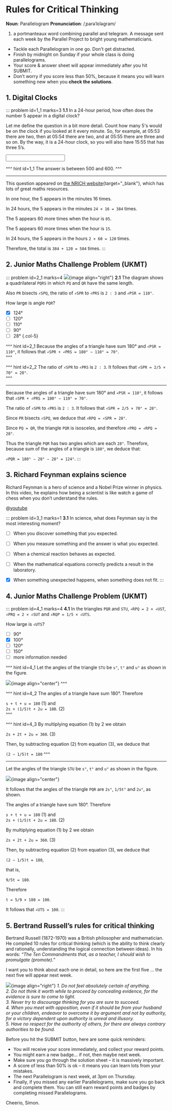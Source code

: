 # Rules for Critical Thinking

<div class="dictionary">

__Noun__: Parallelogram
__Pronunciation__: /ˌparəˈlɛləɡram/

1. a portmanteaux word combining parallel and telegram. A message sent each
week by the Parallel Project to bright young mathematicians.

</div>

*	Tackle each Parallelogram in one go. Don’t get distracted.
*	Finish by midnight on Sunday if your whole class is doing parallelograms.
*	Your score & answer sheet will appear immediately after you hit SUBMIT.
*	Don’t worry if you score less than 50%, because it means you will learn something new when you __check the solutions__.


## 1. Digital Clocks

::: problem id=1_1 marks=3
__1.1__ In a 24-hour period, how often does the number 5 appear in a digital clock?  

Let me define the question in a bit more detail. Count how many 5's would be on the clock if you looked at it every minute. So, for example, at 05:53 there are two, then at 05:54 there are two, and at 05:55 there are three and so on. By the way, it is a 24-hour clock, so you will also have 15:55 that has three 5’s.

<input solution="504"/>

^^^ hint id=1_1
The answer is between 500 and 600.
^^^

---

This question appeared on [the NRICH website](https://nrich.maths.org/){target="_blank"}, which has lots of great maths resources.  

In one hour, the 5 appears in the minutes 16 times.  

In 24 hours, the 5 appears in the minutes `24 × 16 = 384` times.  

The 5 appears 60 more times when the hour is `05`.  

The 5 appears 60 more times when the hour is `15`.  

In 24 hours, the 5 appears in the hours `2 × 60 = 120` times.  

Therefore, the total is `384 + 120 = 504` times.
:::


## 2. Junior Maths Challenge Problem (UKMT)
<!--- 2018 (12) --->

::: problem id=2_1 marks=4
![](/resources/8-32-rules-critical-thinking/2-quadrilateral.png){image align="right"}
__2.1__ The diagram shows a quadrilateral `PQRS` in which `PQ` and `QR` have the same length.  

Also `PR` bisects `∠SPQ`, the ratio of `∠SPR` to `∠PRS` is `2 : 3` and `∠PSR = 110°`.  

How large is angle `PQR`?

* [x] 124°
* [ ] 120°
* [ ] 110°
* [ ] 90°
* [ ] 28°
{.col-5}

^^^ hint id=2_1
Because the angles of a triangle have sum 180° and `∠PSR = 110°`, it follows that `∠SPR + ∠PRS = 180° − 110° = 70°`.  
^^^

^^^ hint id=2_2
The ratio of `∠SPR` to `∠PRS` is `2 : 3`. It follows that `∠SPR = 2/5 × 70° = 28°`.  
^^^

---

Because the angles of a triangle have sum 180° and `∠PSR = 110°`, it follows that `∠SPR + ∠PRS = 180° − 110° = 70°`.  

The ratio of `∠SPR` to `∠PRS` is `2 : 3`. It follows that `∠SPR = 2/5 × 70° = 28°`.  

Since `PR` bisects `∠SPQ`, we deduce that `∠RPQ = ∠SPR = 28°`.  

Since `PQ = QR`, the triangle `PQR` is isosceles, and therefore `∠PRQ = ∠RPQ = 28°`.  

Thus the triangle `PQR` has two angles which are each `28°`. Therefore, because sum of the angles of a triangle is `180°`, we deduce that:

`∠PQR = 180° − 28° − 28° = 124°`.
:::


## 3. Richard Feynman explains science

Richard Feynman is a hero of science and a Nobel Prize winner in physics. In this video, he explains how being a scientist is like watch a game of chess when you don’t understand the rules.  

@[youtube](o1dgrvlWML4?rel=0)

::: problem id=3_1 marks=1
__3.1__ In science, what does Feynman say is the most interesting moment?

* [ ] When you discover something that you expected.
* [ ] When you measure something and the answer is what you expected.
* [ ] When a chemical reaction behaves as expected.
* [ ] When the mathematical equations correctly predicts a result in the laboratory.
* [x] When something unexpected happens, when something does not fit.
:::


## 4. Junior Maths Challenge Problem (UKMT)
<!--- 2018 (22) --->

::: problem id=4_1 marks=4
__4.1__ In the triangles `PQR` and `STU`, `∠RPQ = 2 × ∠UST`, `∠PRQ = 2 × ∠SUT` and `∠RQP = 1/5 × ∠UTS`.  

How large is `∠UTS`?

* [ ] 90°
* [x] 100°
* [ ] 120°
* [ ] 150°
* [ ] more information needed

^^^ hint id=4_1
Let the angles of the triangle `STU` be `s°`, `t°` and `u°` as shown in the figure.

![](/resources/8-32-rules-critical-thinking/4-triangles.png){image align="center"}
^^^

^^^ hint id=4_2
The angles of a triangle have sum 180°. Therefore

`s + t + u = 180` (1) and  
`2s + (1/5)t + 2u = 180`. (2)  
^^^

^^^ hint id=4_3
By multiplying equation (1) by 2 we obtain  

`2s + 2t + 2u = 360`. (3)  

Then, by subtracting equation (2) from equation (3), we deduce that

`(2 − 1/5)t = 180`
^^^

---

Let the angles of the triangle `STU` be `s°`, `t°` and `u°` as shown in the figure.

![](/resources/8-32-rules-critical-thinking/4-triangles.png){image align="center"}

It follows that the angles of the triangle `PQR` are `2s°`, `1/5t°` and `2u°`, as shown.  

The angles of a triangle have sum 180°. Therefore

`s + t + u = 180` (1) and  
`2s + (1/5)t + 2u = 180`. (2)  

By multiplying equation (1) by 2 we obtain  

`2s + 2t + 2u = 360`. (3)  

Then, by subtracting equation (2) from equation (3), we deduce that

`(2 − 1/5)t = 180`,  

that is,  

`9/5t = 180`.  

Therefore  

`t = 5/9 × 180 = 100`.  

It follows that `∠UTS = 100`.
:::


## 5. Bertrand Russell’s rules for critical thinking

Bertrand Russell (1872-1970) was a British philosopher and mathematician. He compiled 10 rules for critical thinking (which is the ability to think clearly and rationally, understanding the logical connection between ideas). In his words: _“The Ten Commandments that, as a teacher, I should wish to promulgate (promote).”_

I want you to think about each one in detail, so here are the first five … the next five will appear next week.

![](/resources/8-32-rules-critical-thinking/5-bertrand-russell.jpg){image align="right"}
_1. Do not feel absolutely certain of anything.  
2. Do not think it worth while to proceed by concealing evidence, for the evidence is sure to come to light.  
3. Never try to discourage thinking for you are sure to succeed.  
4. When you meet with opposition, even if it should be from your husband or your children, endeavor to overcome it by argument and not by authority, for a victory dependent upon authority is unreal and illusory.  
5. Have no respect for the authority of others, for there are always contrary authorities to be found._


Before you hit the SUBMIT button, here are some quick reminders:

*	You will receive your score immediately, and collect your reward points.
*	You might earn a new badge... if not, then maybe next week.
*	Make sure you go through the solution sheet – it is massively important.
*	A score of less than 50% is ok – it means you can learn lots from your mistakes.
*	The next Parallelogram is next week, at 3pm on Thursday.
*	Finally, if you missed any earlier Parallelograms, make sure you go back and complete them. You can still earn reward points and badges by completing missed Parallelograms.

Cheerio,
Simon.
